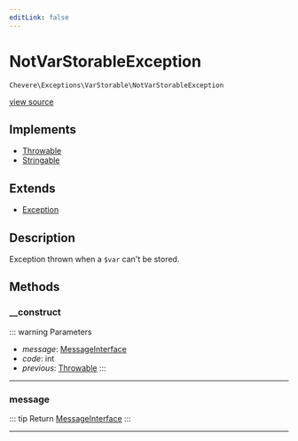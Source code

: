 ```yaml
---
editLink: false
---
```


# NotVarStorableException

`Chevere\Exceptions\VarStorable\NotVarStorableException`

[view source](https://github.com/chevere/chevere/blob/main/src/Chevere/Exceptions/VarStorable/NotVarStorableException.php)

## Implements

- [Throwable](https://www.php.net/manual/class.throwable)
- [Stringable](https://www.php.net/manual/class.stringable)

## Extends

- [Exception](../Core/Exception.md)

## Description

Exception thrown when a `$var` can't be stored.

## Methods

### __construct

::: warning Parameters
- *message*: [MessageInterface](../../Interfaces/Message/MessageInterface.md)
- *code*: int
- *previous*: [Throwable](https://www.php.net/manual/class.throwable)
:::

---

### message

::: tip Return
[MessageInterface](../../Interfaces/Message/MessageInterface.md)
:::

---
